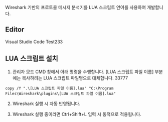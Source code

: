 Wireshark 기반의 프로토콜 메시지 분석기를 LUA 스크립트 언어를 사용하여 개발합니다. 

## Editor
Visual Studio Code
Test233
## LUA 스크립트 설치
1. 관리자 모드 CMD 창에서 아래 명령을 수행합니다. [LUA 스크립트 파일 이름] 부분에는 복사하려는 LUA 스크립트 파일명으로 대체합니다. 
33777
```
copy /Y ".\[LUA 스크립트 파일 이름].lua" "C:\Program Files\Wireshark\plugins\[LUA 스크립트 파일 이름].lua"
```

2. Wireshark 실행 시 자동 반영됩니다. 

3. Wireshark 실행 중이라면 Ctrl+Shift+L 입력 시 동적으로 적용됩니다. 
